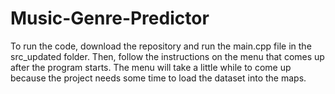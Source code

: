 # Music-Genre-Predictor
To run the code, download the repository and run the main.cpp file in the src_updated folder. Then, follow the instructions on the menu that comes up after the program starts. The menu will take a little while to come up because the project needs some time to load the dataset into the maps.
